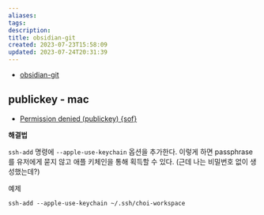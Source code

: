 ```yaml
---
aliases: 
tags: 
description:
title: obsidian-git
created: 2023-07-23T15:58:09
updated: 2023-07-24T20:31:39
---
```

- [obsidian-git](https://github.com/denolehov/obsidian-git)

## publickey - mac

- [Permission denied (publickey) {sof}](https://github.com/denolehov/obsidian-git/issues/42)

**해결법**

`ssh-add` 명령에 `--apple-use-keychain` 옵션을 추가한다. 이렇게 하면 passphrase를 유저에게 묻지 않고 애플 키체인을 통해 획득할 수 있다. (근데 나는 비밀번호 없이 생성했는데?)

예제

```shell
ssh-add --apple-use-keychain ~/.ssh/choi-workspace
```
